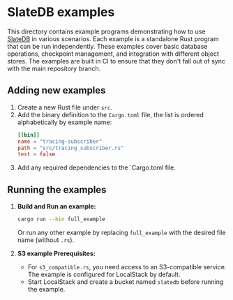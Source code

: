 # SlateDB examples

This directory contains example programs demonstrating how to use [SlateDB](https://github.com/slatedb/slatedb) in various scenarios. Each example is a standalone Rust program that can be run independently. These examples cover basic database operations, checkpoint management, and integration with different object stores. The examples are built in CI to ensure that they don't fall out of sync with the main repository branch.

## Adding new examples

1. Create a new Rust file under `src`.
2. Add the binary definition to the `Cargo.toml` file, the list is ordered alphabetically by example name:
    ```toml
    [[bin]]
    name = "tracing-subscriber"
    path = "src/tracing_subscriber.rs"
    test = false
    ```
3. Add any required dependencies to the `Cargo.toml file.

## Running the examples

1. **Build and Run an example:**

   ```sh
   cargo run --bin full_example
   ```

   Or run any other example by replacing `full_example` with the desired file name (without `.rs`).

2. **S3 example Prerequisites:**
   - For `s3_compatible.rs`, you need access to an S3-compatible service. The example is configured for LocalStack by default.
   - Start LocalStack and create a bucket named `slatedb` before running the example.
